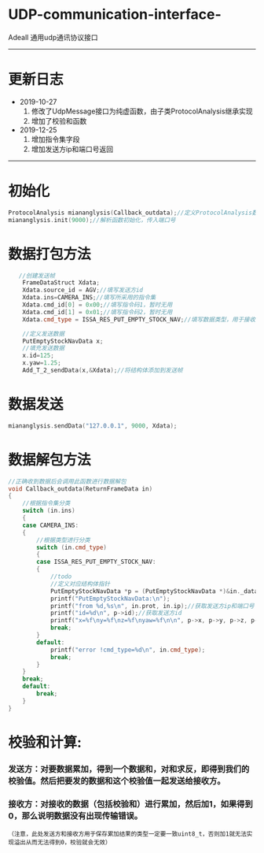 <!--
 * @Author: Yaodecheng
 * @Date: 2019-10-26 13:39:25
 * @LastEditTime : 2019-12-26 13:48:39
 * @LastEditors  : Yaodecheng
 * @Description: ProtocolAnalysis
 * @FilePath: D:\Project\model\ProtocolAnalysis\README.md
 -->
# UDP-communication-interface-
Adeall 通用udp通讯协议接口

---

# 更新日志
* 2019-10-27
   1. 修改了UdpMessage接口为纯虚函数，由子类ProtocolAnalysis继承实现
   2. 增加了校验和函数
* 2019-12-25
   1. 增加指令集字段
   2. 增加发送方ip和端口号返回

---

# 初始化
```c++
ProtocolAnalysis miananglysis(Callback_outdata);//定义ProtocolAnalysis数据分析类，传入Callback_outdata自定义解包函数
miananglysis.init(9000);//解析函数初始化，传入端口号
```
# 数据打包方法
```c++
   //创建发送帧
    FrameDataStruct Xdata;
    Xdata.source_id = AGV;//填写发送方id
    Xdata.ins=CAMERA_INS;//填写所采用的指令集
    Xdata.cmd_id[0] = 0x00;//填写指令码1，暂时无用
    Xdata.cmd_id[1] = 0x01;//填写指令码2，暂时无用
    Xdata.cmd_type = ISSA_RES_PUT_EMPTY_STOCK_NAV;//填写数据类型，用于接收方解析

    //定义发送数据
    PutEmptyStockNavData x;
    //填充发送数据
    x.id=125;
    x.yaw=1.25;
    Add_T_2_sendData(x,&Xdata);//将结构体添加到发送帧
```
# 数据发送
```c++
miananglysis.sendData("127.0.0.1", 9000, Xdata);
```
# 数据解包方法
```c++
//正确收到数据后会调用此函数进行数据解包
void Callback_outdata(ReturnFrameData in)
{
    //根据指令集分类
    switch (in.ins)
    {
    case CAMERA_INS:
    {
        //根据类型进行分类
        switch (in.cmd_type)
        {
        case ISSA_RES_PUT_EMPTY_STOCK_NAV:
        {
            //todo
            //定义对应结构体指针
            PutEmptyStockNavData *p = (PutEmptyStockNavData *)&in._databuff[0];
            printf("PutEmptyStockNavData:\n");
            printf("from %d,%s\n", in.prot, in.ip);//获取发送方ip和端口号
            printf("id=%d\n", p->id);//获取发送方id
            printf("x=%f\ny=%f\nz=%f\nyaw=%f\n\n", p->x, p->y, p->z, p->yaw);//获取数据
            break;
        }
        default:
            printf("error !cmd_type=%d\n", in.cmd_type);
            break;
        }
    }
    break;
    default:
        break;
    }
}
```

# 校验和计算:
### 发送方：对要数据累加，得到一个数据和，对和求反，即得到我们的校验值。然后把要发的数据和这个校验值一起发送给接收方。
### 接收方：对接收的数据（包括校验和）进行累加，然后加1，如果得到0，那么说明数据没有出现传输错误。
    （注意，此处发送方和接收方用于保存累加结果的类型一定要一致uint8_t，否则加1就无法实现溢出从而无法得到0，校验就会无效）
